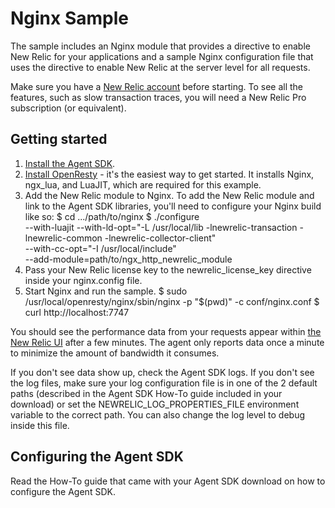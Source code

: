 # Nginx Sample

The sample includes an Nginx module that provides a directive to enable New
Relic for your applications and a sample Nginx configuration file that 
uses the directive to enable New Relic at the server level for all requests.

Make sure you have a [New Relic account](http://newrelic.com) before
starting. To see all the features, such as slow transaction traces, you will
need a New Relic Pro subscription (or equivalent).

## Getting started

1. [Install the Agent SDK](http://download.newrelic.com/agent_sdk/).
2. [Install OpenResty](http://openresty.org/#Installation) - it's the easiest
   way to get started. It installs Nginx, ngx_lua, and LuaJIT, which are
   required for this example.
3. Add the New Relic module to Nginx. To add the New Relic module and link to 
   the Agent SDK libraries, you'll need to configure your Nginx build like so:
   $ cd .../path/to/nginx
   $ ./configure \
     --with-luajit
     --with-ld-opt="-L /usr/local/lib -lnewrelic-transaction -lnewrelic-common -lnewrelic-collector-client" \
     --with-cc-opt="-I /usr/local/include" \
     --add-module=path/to/ngx_http_newrelic_module
4. Pass your New Relic license key to the newrelic_license_key directive
   inside your nginx.config file.
5. Start Nginx and run the sample.
   $ sudo /usr/local/openresty/nginx/sbin/nginx -p "$(pwd)" -c conf/nginx.conf
   $ curl http://localhost:7747

You should see the performance data from your requests appear within 
[the New Relic UI](https://rpm.newrelic.com/) after a few minutes. The agent 
only reports data once a minute to minimize the amount of bandwidth it
consumes.

If you don't see data show up, check the Agent SDK logs. If you don't see the
log files, make sure your log configuration file is in one of the 2 default 
paths (described in the Agent SDK How-To guide included in your download) or 
set the NEWRELIC_LOG_PROPERTIES_FILE environment variable to the correct path.
You can also change the log level to debug inside this file.

## Configuring the Agent SDK

Read the How-To guide that came with your Agent SDK download on how to
configure the Agent SDK.
